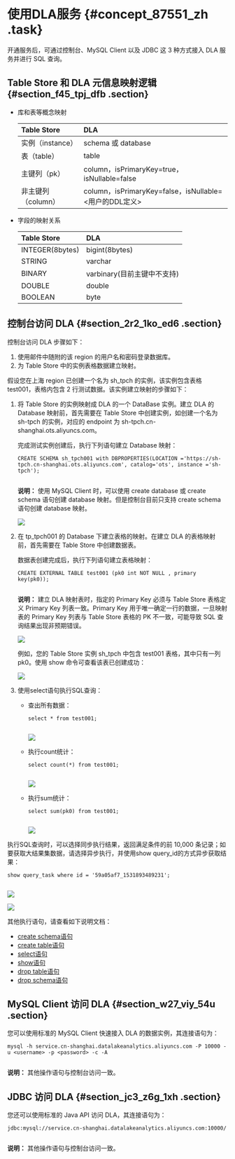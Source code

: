 # 使用DLA服务 {#concept_87551_zh .task}

开通服务后，可通过控制台、MySQL Client 以及 JDBC 这 3 种方式接入 DLA 服务并进行 SQL 查询。

## Table Store 和 DLA 元信息映射逻辑 {#section_f45_tpj_dfb .section}

-   库和表等概念映射

    |Table Store|DLA|
    |:----------|:--|
    |实例（instance）|schema 或 database|
    |表（table）|table|
    |主键列（pk）|column，isPrimaryKey=true，isNullable=false|
    |非主键列（column）|column，isPrimaryKey=false，isNullable=<用户的DDL定义\>|

-   字段的映射关系

    |Table Store|DLA|
    |:----------|:--|
    |INTEGER\(8bytes\)|bigint\(8bytes\)|
    |STRING|varchar|
    |BINARY|varbinary\(目前主键中不支持\)|
    |DOUBLE|double|
    |BOOLEAN|byte|


## 控制台访问 DLA {#section_2r2_1ko_ed6 .section}

控制台访问 DLA 步骤如下：

1.  使用邮件中随附的该 region 的用户名和密码登录数据库。
2.  为 Table Store 中的实例表格数据建立映射。

假设您在上海 region 已创建一个名为 sh\_tpch 的实例，该实例包含表格 test001，表格内包含 2 行测试数据。该实例建立映射的步骤如下：

1.  将 Table Store 的实例映射成 DLA 的一个 DataBase 实例。建立 DLA 的 Database 映射前，首先需要在 Table Store 中创建实例，如创建一个名为 sh-tpch 的实例，对应的 endpoint 为 sh-tpch.cn-shanghai.ots.aliyuncs.com。

    完成测试实例创建后，执行下列语句建立 Database 映射：

    ``` {#codeblock_3p1_541_hhv}
    CREATE SCHEMA sh_tpch001 with DBPROPERTIES(LOCATION ='https://sh-tpch.cn-shanghai.ots.aliyuncs.com', catalog='ots', instance ='sh-tpch');
    					
    ```

    **说明：** 使用 MySQL Client 时，可以使用 create database 或 create schema 语句创建 database 映射。但是控制台目前只支持 create schema 语句创建 database 映射。

    ![](http://static-aliyun-doc.oss-cn-hangzhou.aliyuncs.com/assets/img/20335/156638092712014_zh-CN.png)

2.  在 tp\_tpch001 的 Database 下建立表格的映射。在建立 DLA 的表格映射前，首先需要在 Table Store 中创建数据表。

    数据表创建完成后，执行下列语句建立表格映射：

    ``` {#codeblock_jgd_o23_url}
    CREATE EXTERNAL TABLE test001 (pk0 int NOT NULL , primary key(pk0));
    					
    ```

    **说明：** 建立 DLA 映射表时，指定的 Primary Key 必须与 Table Store 表格定义 Primary Key 列表一致。Primary Key 用于唯一确定一行的数据，一旦映射表的 Primary Key 列表与 Table Store 表格的 PK 不一致，可能导致 SQL 查询结果出现非预期错误。

    ![](http://static-aliyun-doc.oss-cn-hangzhou.aliyuncs.com/assets/img/20335/156638092712015_zh-CN.png)

    例如，您的 Table Store 实例 sh\_tpch 中包含 test001 表格，其中只有一列 pk0。使用 show 命令可查看该表已创建成功：

    ![](http://static-aliyun-doc.oss-cn-hangzhou.aliyuncs.com/assets/img/20335/156638092812016_zh-CN.png)

3.  使用select语句执行SQL查询：
    -   查出所有数据：

        ``` {#codeblock_8ss_6pz_8r5}
        select * from test001;
        							
        ```

        ![](http://static-aliyun-doc.oss-cn-hangzhou.aliyuncs.com/assets/img/20335/156638092812017_zh-CN.png)

    -   执行count统计：

        ``` {#codeblock_k7i_6dj_g9g}
        select count(*) from test001;
        							
        ```

        ![](http://static-aliyun-doc.oss-cn-hangzhou.aliyuncs.com/assets/img/20335/156638092912018_zh-CN.png)

    -   执行sum统计：

        ``` {#codeblock_yuz_kw6_xrt}
        select sum(pk0) from test001;
        							
        ```

        ![](http://static-aliyun-doc.oss-cn-hangzhou.aliyuncs.com/assets/img/20335/156638092912019_zh-CN.png)


执行SQL查询时，可以选择同步执行结果，返回满足条件的前 10,000 条记录；如要获取大结果集数据，请选择异步执行，并使用show query\_id的方式异步获取结果：

``` {#codeblock_63s_qi6_qpc}
show query_task where id = '59a05af7_1531893489231';
			
```

![](http://static-aliyun-doc.oss-cn-hangzhou.aliyuncs.com/assets/img/20335/156638092912020_zh-CN.png)

![](http://static-aliyun-doc.oss-cn-hangzhou.aliyuncs.com/assets/img/20335/156638093012021_zh-CN.png)

其他执行语句，请查看如下说明文档：

-   [create schema语句](https://help.aliyun.com/document_detail/72005.html)
-   [create table语句](https://help.aliyun.com/document_detail/72006.html)
-   [select语句](https://help.aliyun.com/document_detail/71044.html)
-   [show语句](https://help.aliyun.com/document_detail/72011.html)
-   [drop table语句](https://help.aliyun.com/document_detail/72008.htm)
-   [drop schema语句](https://help.aliyun.com/document_detail/72007.html)

## MySQL Client 访问 DLA {#section_w27_viy_54u .section}

您可以使用标准的 MySQL Client 快速接入 DLA 的数据实例，其连接语句为：

``` {#codeblock_0no_yvy_3ls}
mysql -h service.cn-shanghai.datalakeanalytics.aliyuncs.com -P 10000 -u <username> -p <password> -c -A
			
```

**说明：** 其他操作语句与控制台访问一致。

## JDBC 访问 DLA {#section_jc3_z6g_1xh .section}

您还可以使用标准的 Java API 访问 DLA，其连接语句为：

``` {#codeblock_1vs_537_d6m}
jdbc:mysql://service.cn-shanghai.datalakeanalytics.aliyuncs.com:10000/
			
```

**说明：** 其他操作语句与控制台访问一致。

